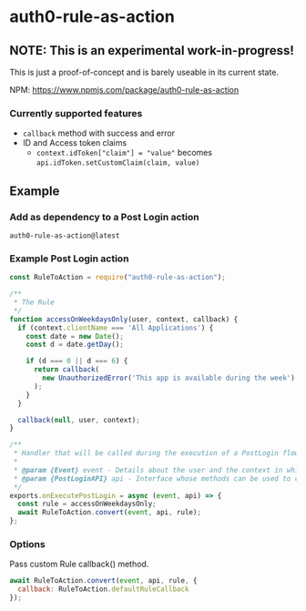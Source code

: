 # auth0-rule-as-action

## NOTE: This is an experimental work-in-progress!

This is just a proof-of-concept and is barely useable in its current state.

NPM: https://www.npmjs.com/package/auth0-rule-as-action

### Currently supported features
- `callback` method with success and error
- ID and Access token claims
  - `context.idToken["claim"] = "value"` becomes `api.idToken.setCustomClaim(claim, value)`

## Example

### Add as dependency to a Post Login action
```
auth0-rule-as-action@latest
```

### Example Post Login action

```javascript
const RuleToAction = require("auth0-rule-as-action");

/**
 * The Rule
 */
function accessOnWeekdaysOnly(user, context, callback) {
  if (context.clientName === 'All Applications') {
    const date = new Date();
    const d = date.getDay();

    if (d === 0 || d === 6) {
      return callback(
        new UnauthorizedError('This app is available during the week')
      );
    }
  }

  callback(null, user, context);
}

/**
 * Handler that will be called during the execution of a PostLogin flow.
 *
 * @param {Event} event - Details about the user and the context in which they are logging in.
 * @param {PostLoginAPI} api - Interface whose methods can be used to change the behavior of the login.
 */
exports.onExecutePostLogin = async (event, api) => {
  const rule = accessOnWeekdaysOnly;
  await RuleToAction.convert(event, api, rule);
};
```

### Options
Pass custom Rule callback() method.
```javascript
await RuleToAction.convert(event, api, rule, {
  callback: RuleToAction.defaultRuleCallback
});
```